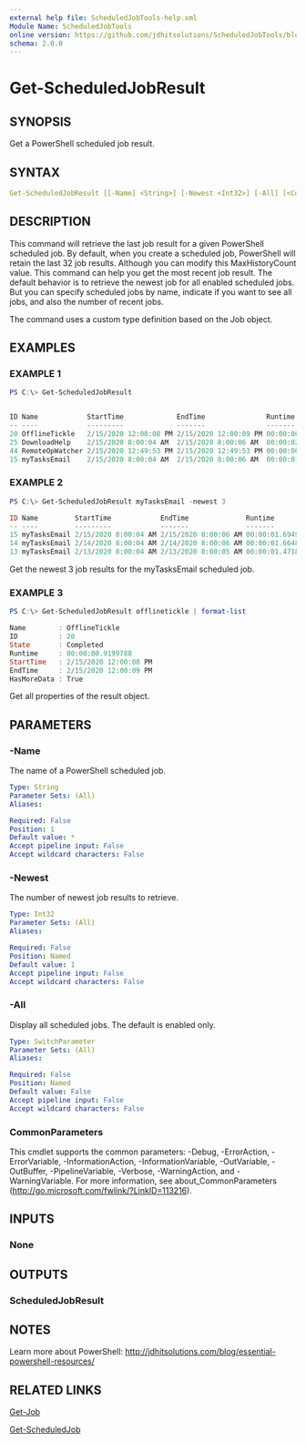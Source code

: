 ```yaml
---
external help file: ScheduledJobTools-help.xml
Module Name: ScheduledJobTools
online version: https://github.com/jdhitsolutions/ScheduledJobTools/blob/master/docs/Get-ScheduledJobResult.md
schema: 2.0.0
---
```


# Get-ScheduledJobResult

## SYNOPSIS

Get a PowerShell scheduled job result.

## SYNTAX

```yaml
Get-ScheduledJobResult [[-Name] <String>] [-Newest <Int32>] [-All] [<CommonParameters>]
```

## DESCRIPTION

This command will retrieve the last job result for a given PowerShell scheduled job. By default, when you create a scheduled job, PowerShell will retain the last 32 job results. Although you can modify this MaxHistoryCount value. This command can help you get the most recent job result. The default behavior is to retrieve the newest job for all enabled scheduled jobs. But you can specify scheduled jobs by name, indicate if you want to see all jobs, and also the number of recent jobs.

The command uses a custom type definition based on the Job object.

## EXAMPLES

### EXAMPLE 1

```PowerShell
PS C:\> Get-ScheduledJobResult


ID Name            StartTime             EndTime               Runtime          State
-- ----            ---------             -------               -------          -----
20 OfflineTickle   2/15/2020 12:00:08 PM 2/15/2020 12:00:09 PM 00:00:00.9199788 Completed
25 DownloadHelp    2/15/2020 8:00:04 AM  2/15/2020 8:00:06 AM  00:00:02.2474913 Completed
44 RemoteOpWatcher 2/15/2020 12:49:53 PM 2/15/2020 12:49:53 PM 00:00:00.4630425 Completed
15 myTasksEmail    2/15/2020 8:00:04 AM  2/15/2020 8:00:06 AM  00:00:01.6949456 Completed
```

### EXAMPLE 2

```powershell
PS C:\> Get-ScheduledJobResult myTasksEmail -newest 3

ID Name         StartTime            EndTime              Runtime          State
-- ----         ---------            -------              -------          -----
15 myTasksEmail 2/15/2020 8:00:04 AM 2/15/2020 8:00:06 AM 00:00:01.6949456 Completed
14 myTasksEmail 2/14/2020 8:00:04 AM 2/14/2020 8:00:06 AM 00:00:01.6648106 Completed
13 myTasksEmail 2/13/2020 8:00:04 AM 2/13/2020 8:00:05 AM 00:00:01.4718193 Completed
```

Get the newest 3 job results for the myTasksEmail scheduled job.

### EXAMPLE 3

```powershell
PS C:\> Get-ScheduledJobResult offlinetickle | format-list

Name        : OfflineTickle
ID          : 20
State       : Completed
Runtime     : 00:00:00.9199788
StartTime   : 2/15/2020 12:00:08 PM
EndTime     : 2/15/2020 12:00:09 PM
HasMoreData : True
```

Get all properties of the result object.

## PARAMETERS

### -Name

The name of a PowerShell scheduled job.

```yaml
Type: String
Parameter Sets: (All)
Aliases:

Required: False
Position: 1
Default value: *
Accept pipeline input: False
Accept wildcard characters: False
```

### -Newest

The number of newest job results to retrieve.

```yaml
Type: Int32
Parameter Sets: (All)
Aliases:

Required: False
Position: Named
Default value: 1
Accept pipeline input: False
Accept wildcard characters: False
```

### -All

Display all scheduled jobs. The default is enabled only.

```yaml
Type: SwitchParameter
Parameter Sets: (All)
Aliases:

Required: False
Position: Named
Default value: False
Accept pipeline input: False
Accept wildcard characters: False
```

### CommonParameters

This cmdlet supports the common parameters: -Debug, -ErrorAction, -ErrorVariable, -InformationAction, -InformationVariable, -OutVariable, -OutBuffer, -PipelineVariable, -Verbose, -WarningAction, and -WarningVariable. For more information, see about_CommonParameters (http://go.microsoft.com/fwlink/?LinkID=113216).

## INPUTS

### None

## OUTPUTS

### ScheduledJobResult

## NOTES

Learn more about PowerShell: http://jdhitsolutions.com/blog/essential-powershell-resources/

## RELATED LINKS

[Get-Job](https://docs.microsoft.com/powershell/module/microsoft.powershell.core/get-job?view=powershell-5.1&WT.mc_id=ps-gethelp)

[Get-ScheduledJob](https://docs.microsoft.com/powershell/module/psscheduledjob/get-scheduledjob?view=powershell-5.1&WT.mc_id=ps-gethelp)
